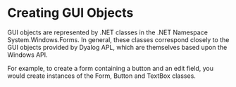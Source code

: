 # Creating GUI Objects

GUI objects are represented by .NET classes in the .NET Namespace System.Windows.Forms. In general, these classes correspond closely to the GUI objects provided by Dyalog APL, which are themselves based upon the Windows API.

For example, to create a form containing a button and an edit field, you would create instances of the Form, Button and TextBox classes.
